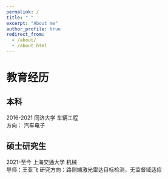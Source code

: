 ```yaml
---
permalink: /
title: " "
excerpt: "About me"
author_profile: true
redirect_from: 
  - /about/
  - /about.html
---
```


教育经历
======
本科
------
2016-2021 同济大学 车辆工程  
方向： 汽车电子

硕士研究生
------
2021-至今  上海交通大学 机械  
导师：王亚飞
研究方向：路侧端激光雷达目标检测，无监督域适应
